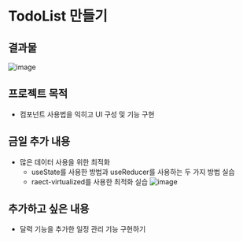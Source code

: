 # TodoList 만들기

## 결과물

![image](https://user-images.githubusercontent.com/90260242/199906878-42ecfc11-74ff-43b1-9051-b75bd578a4c6.png)

## 프로젝트 목적
- 컴포넌트 사용법을 익히고 UI 구성 및 기능 구현

## 금일 추가 내용
- 많은 데이터 사용을 위한 최적화
  - useState를 사용한 방법과 useReducer를 사용하는 두 가지 방법 실습
  - raect-virtualized를 사용한 최적화 실습
  ![image](https://user-images.githubusercontent.com/90260242/200115427-223ec05f-b039-45e7-9b43-e91f46a25b83.png)
## 추가하고 싶은 내용
-  달력 기능을 추가한 일정 관리 기능 구현하기
